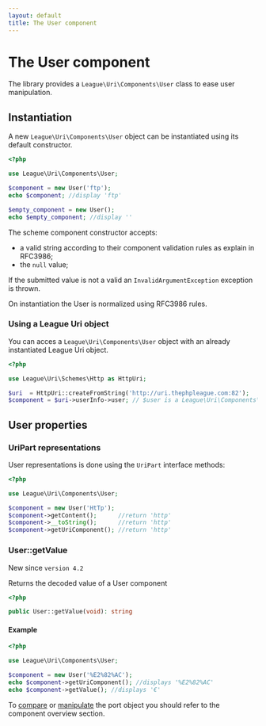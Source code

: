 ```yaml
---
layout: default
title: The User component
---
```


# The User component

The library provides a `League\Uri\Components\User` class to ease user manipulation.

## Instantiation

A new `League\Uri\Components\User` object can be instantiated using its default constructor.

~~~php
<?php

use League\Uri\Components\User;

$component = new User('ftp');
echo $component; //display 'ftp'

$empty_component = new User();
echo $empty_component; //display ''
~~~

The scheme component constructor accepts:

- a valid string according to their component validation rules as explain in RFC3986;
- the `null` value;

<p class="message-warning">If the submitted value is not a valid an <code>InvalidArgumentException</code> exception is thrown.</p>

On instantiation the User is normalized using RFC3986 rules.

### Using a League Uri object

You can acces a `League\Uri\Components\User` object with an already instantiated League Uri object.

~~~php
<?php

use League\Uri\Schemes\Http as HttpUri;

$uri  = HttpUri::createFromString('http://uri.thephpleague.com:82');
$component = $uri->userInfo->user; // $user is a League\Uri\Components\User object;
~~~

## User properties

### UriPart representations

User representations is done using the `UriPart` interface methods:

~~~php
<?php

use League\Uri\Components\User;

$component = new User('HtTp');
$component->getContent();      //return 'http'
$component->__toString();      //return 'http'
$component->getUriComponent(); //return 'http'
~~~

### User::getValue

<p class="message-notice">New since <code>version 4.2</code></p>

Returns the decoded value of a User component

~~~php
<?php

public User::getValue(void): string
~~~

#### Example

~~~php
<?php

use League\Uri\Components\User;

$component = new User('%E2%82%AC');
echo $component->getUriComponent(); //displays '%E2%82%AC'
echo $component->getValue(); //displays '€'
~~~


To [compare](/components/overview/#uripartsamevalueas) or [manipulate](/components/overview/##componentmodify) the port object you should refer to the component overview section.